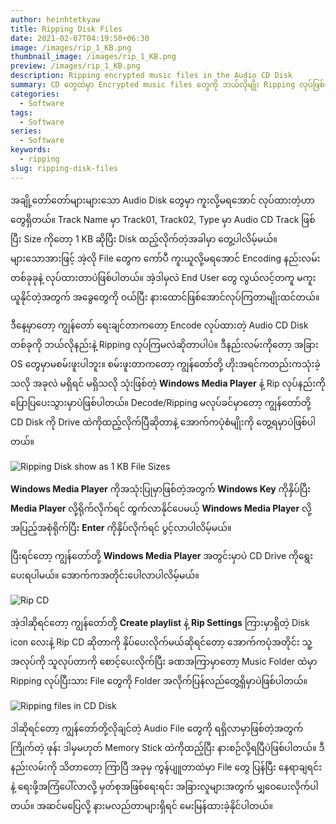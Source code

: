 ```yaml
---
author: heinhtetkyaw
title: Ripping Disk Files
date: 2021-02-07T04:19:50+06:30
image: /images/rip_1_KB.png
thumbnail_image: /images/rip_1_KB.png
preview: /images/rip_1_KB.png
description: Ripping encrypted music files in the Audio CD Disk
summary: CD တွေထဲမှာ Encrypted music files တွေကို ဘယ်လိုမျိုး Ripping လုပ်ဖြစ်ခဲ့သလဲဆိုတဲ့အကြောင်းအရာလေးပါပဲ။ တော်တော်များများသော အခွေတွေက encrypted လုပ်ပြီးတော့ရောင်းကြတာဆိုတော့ သီချင်းတွေကို သိမ်းလို့မရဖြစ်ကြပါတယ်။ သီချင်းတွေကို ပြန်ပြီး Audio device တွေဖြစ်တဲ့ ဖုန်းတွေ player တွေထဲ ထည့်ချင်ရင် mp3 or audio format ဖြစ်မှဆိုတော့ ripping ဘယ်လိုလုပ်ရမလဲဆိုတာရှာရင်းနဲ့ တွေ့ရှိဖြစ်ခဲ့တဲ့အကြောင်းလေးရေးဖြစ်တဲ့ Content~
categories:
  - Software
tags:
  - Software
series:
  - Software
keywords:
  - ripping
slug: ripping-disk-files
---
```


အချို့တော်တော်များများသော Audio Disk တွေမှာ ကူးလို့မရအောင် လုပ်ထားတဲ့ဟာတွေရှိတယ်။ Track Name မှာ Track01, Track02, Type မှာ Audio CD Track ဖြစ်ပြီး Size ကိုတော့ 1 KB ဆိုပြီး Disk ထည့်လိုက်တဲ့အခါမှာ တွေ့ပါလိမ့်မယ်။ များသောအားဖြင့် အဲ့လို File တွေက ကော်ပီ ကူးယူလို့မရအောင် Encoding နည်းလမ်းတစ်ခုခုနဲ့ လုပ်ထားတာပဲဖြစ်ပါတယ်။ အဲ့ဒါမှလဲ End User တွေ လွယ်လင့်တကူ မကူးယူနိုင်တဲ့အတွက် အခွေတွေကို ဝယ်ပြီး နားထောင်ဖြစ်အောင်လုပ်ကြတာမျိုးထင်တယ်။

ဒီနေ့မှာတော့ ကျွန်တော် ရေးချင်တာကတော့ Encode လုပ်ထားတဲ့ Audio CD Disk တစ်ခုကို ဘယ်လိုနည်းနဲ့ Ripping လုပ်ကြမလဲဆိုတာပါပဲ။ ဒီနည်းလမ်းကိုတော့ အခြား OS တွေမှာမစမ်းဖူးပါဘူး။ စမ်းဖူးတာကတော့ ကျွန်တော်တို့ ဟိုးအရင်ကတည်းကသုံးခဲ့သလို အခုလဲ မရှိရင် မရှိသလို သုံးဖြစ်တဲ့ **Windows Media Player** နဲ့ Rip လုပ်နည်းကို ပြောပြပေးသွားမှာပဲဖြစ်ပါတယ်။ Decode/Ripping မလုပ်ခင်မှာတော့ ကျွန်တော်တို့ CD Disk ကို Drive ထဲကိုထည့်လိုက်ပြီဆိုတာနဲ့ အောက်ကပုံစံမျိုးကို တွေ့ရမှာပဲဖြစ်ပါတယ်။

![Ripping Disk show as 1 KB File Sizes](/images/rip_1_KB.png)

**Windows Media Player** ကိုအသုံးပြုမှာဖြစ်တဲ့အတွက် **Windows Key** ကိုနှိပ်ပြီး **Media Player** လို့ရိုက်လိုက်ရင် ထွက်လာနိုင်ပေမယ့် **Windows Media Player** လို့အပြည့်အစုံရိုက်ပြီး **Enter** ကိုနှိပ်လိုက်ရင် ပွင့်လာပါလိမ့်မယ်။

ပြီးရင်တော့ ကျွန်တော်တို့ **Windows Media Player** အတွင်းမှာပဲ CD Drive ကိုရွေးပေးရပါမယ်။ အောက်ကအတိုင်းပေါလာပါလိမ့်မယ်။

![Rip CD](/images/rip_To_Rip.png)

အဲ့ဒါဆိုရင်တော့ ကျွန်တော်တို့ **Create playlist** နဲ့ **Rip Settings** ကြားမှာရှိတဲ့ Disk icon လေးနဲ့ Rip CD ဆိုတာကို နှိပ်ပေးလိုက်မယ်ဆိုရင်တော့ အောက်ကပုံအတိုင်း သူ့အလုပ်ကို သူလုပ်တာကို စောင့်ပေးလိုက်ပြီး ခဏအကြာမှာတော့ Music Folder ထဲမှာ Ripping လုပ်ပြီးသား File တွေကို Folder အလိုက်ပြန်လည်တွေ့ရှိမှာပဲဖြစ်ပါတယ်။

![Ripping files in CD Disk](/images/rip_Ripping.png)

ဒါဆိုရင်တော့ ကျွန်တော်တို့လိုချင်တဲ့ Audio File တွေကို ရရှိလာမှာဖြစ်တဲ့အတွက် ကြိုက်တဲ့ ဖုန်း ဒါမှမဟုတ် Memory Stick ထဲကိုထည့်ပြီး နားစဉ်လို့ရပြီပဲဖြစ်ပါတယ်။ ဒီနည်းလမ်းကို သိတာတော့ ကြာပြီ အခုမှ ကွန်ပျူတာထဲမှာ File တွေ ပြန်ပြီး နေရာချရင်းနဲ့ ရေးဖို့အကြံပေါ်လာလို့ မှတ်စုအဖြစ်ရေးရင်း အခြားလူများအတွက် မျှဝေပေးလိုက်ပါတယ်။ အဆင်မပြေလို့ နားမလည်တာများရှိရင် မေးမြန်ထားခဲ့နိုင်ပါတယ်။
